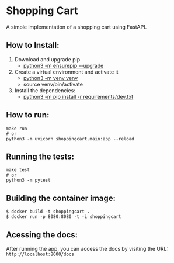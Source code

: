 # Shopping Cart

A simple implementation of a shopping cart using FastAPI.

## How to Install:

1. Download and upgrade pip
    - [python3 -m ensurepip --upgrade](https://pip.pypa.io/en/stable/)
2. Create a virtual environment and activate it
    - [python3 -m venv venv](https://docs.python.org/3/tutorial/venv.html)
    - source venv/bin/activate
2. Install the dependencies:
    - [python3 -m pip install -r requirements/dev.txt](https://pip.pypa.io/en/stable/installing/)

## How to run:
```
make run
# or
python3 -m uvicorn shoppingcart.main:app --reload
```

## Running the tests:
```
make test
# or
python3 -m pytest
```

## Building the container image:
```shell
$ docker build -t shoppingcart .
$ docker run -p 8080:8080 -t -i shoppingcart
```

## Acessing the docs:
After running the app, you can access the docs by visiting the URL: `http://localhost:8000/docs`